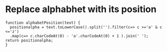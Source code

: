 # Replace alphabhet with its position

```
function alphabetPosition(text) {
  positionalpha = text.toLowerCase().split('').filter(c=> c >='a' & c <='z')
  .map(c=> c.charCodeAt(0) - 'a'.charCodeAt(0) + 1 ).join(' ');
return positionalpha;
}
  ```
